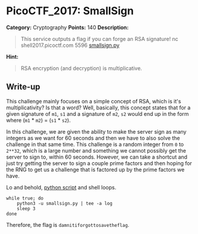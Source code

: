 # PicoCTF_2017: SmallSign

**Category:** Cryptography
**Points:** 140
**Description:**

>This service outputs a flag if you can forge an RSA signature!
nc shell2017.picoctf.com 5596
[smallsign.py](smallsign.py)

**Hint:**

>RSA encryption (and decryption) is multiplicative.

## Write-up
This challenge mainly focuses on a simple concept of RSA, which is it's multiplicativity? Is that a word? Well, basically, this concept states that for a given signature of `m1`, `s1` and a signature of `m2`, `s2` would end up in the form where (`m1` * `m2`) = (`s1` * `s2`).

In this challenge, we are given the ability to make the server sign as many integers as we want for 60 seconds and then we have to also solve the challenge in that same time. This challenge is a random integer from `0` to `2**32`, which is a large number and something we cannot possibly get the server to sign to, within 60 seconds. However, we can take a shortcut and just try getting the server to sign a couple prime factors and then hoping for the RNG to get us a challenge that is factored up by the prime factors we have.

Lo and behold, [python script](solve.py) and shell loops.

    while true; do
        python3 -u smallsign.py | tee -a log
        sleep 3
    done

Therefore, the flag is `damnitiforgottosavetheflag`.